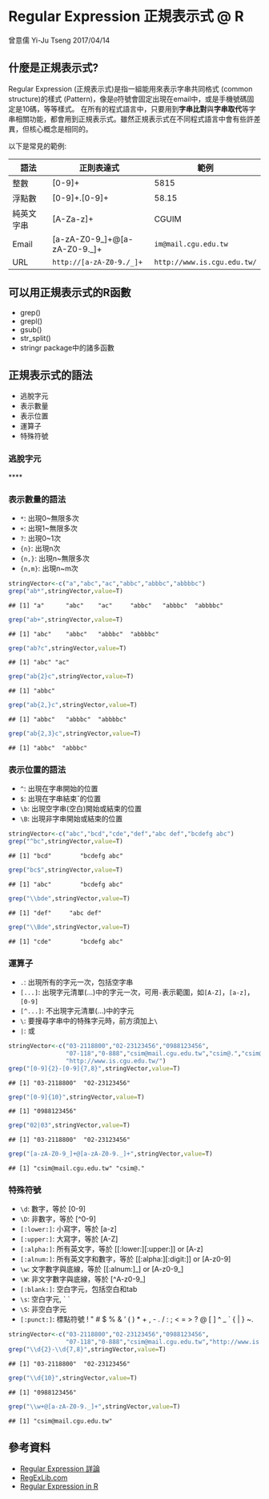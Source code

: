 Regular Expression 正規表示式 @ R
================
曾意儒 Yi-Ju Tseng
2017/04/14

什麼是正規表示式?
-----------------

Regular Expression (正規表示式)是指一組能用來表示字串共同格式 (common structure)的樣式 (Pattern)，像是`@`符號會固定出現在email中，或是手機號碼固定是10碼，等等樣式。 在所有的程式語言中，只要用到**字串比對**與**字串取代**等字串相關功能，都會用到正規表示式。雖然正規表示式在不同程式語言中會有些許差異，但核心概念是相同的。

以下是常見的範例:

| 語法       | 正則表達式                         | 範例                        |
|------------|------------------------------------|-----------------------------|
| 整數       | \[0-9\]+                           | 5815                        |
| 浮點數     | \[0-9\]+.\[0-9\]+                  | 58.15                       |
| 純英文字串 | \[A-Za-z\]+                        | CGUIM                       |
| Email      | \[a-zA-Z0-9\_\]+@\[a-zA-Z0-9.\_\]+ | `im@mail.cgu.edu.tw`        |
| URL        | `http://[a-zA-Z0-9./_]+`           | `http://www.is.cgu.edu.tw/` |

可以用正規表示式的R函數
-----------------------

-   grep()
-   grepl()
-   gsub()
-   str\_split()
-   stringr package中的諸多函數

正規表示式的語法
----------------

-   逃脫字元
-   表示數量
-   表示位置
-   運算子
-   特殊符號

### 逃脫字元

\*\*\*\*

### 表示數量的語法

-   `*`: 出現0~無限多次
-   `+`: 出現1~無限多次
-   `?`: 出現0~1次
-   `{n}`: 出現n次
-   `{n,}`: 出現n~無限多次
-   `{n,m}`: 出現n~m次

``` r
stringVector<-c("a","abc","ac","abbc","abbbc","abbbbc")
grep("ab*",stringVector,value=T)
```

    ## [1] "a"      "abc"    "ac"     "abbc"   "abbbc"  "abbbbc"

``` r
grep("ab+",stringVector,value=T)
```

    ## [1] "abc"    "abbc"   "abbbc"  "abbbbc"

``` r
grep("ab?c",stringVector,value=T)
```

    ## [1] "abc" "ac"

``` r
grep("ab{2}c",stringVector,value=T)
```

    ## [1] "abbc"

``` r
grep("ab{2,}c",stringVector,value=T)
```

    ## [1] "abbc"   "abbbc"  "abbbbc"

``` r
grep("ab{2,3}c",stringVector,value=T)
```

    ## [1] "abbc"  "abbbc"

### 表示位置的語法

-   `^`: 出現在字串開始的位置
-   `$`: 出現在字串結束ˇ的位置
-   `\b`: 出現空字串(空白)開始或結束的位置
-   `\B`: 出現非字串開始或結束的位置

``` r
stringVector<-c("abc","bcd","cde","def","abc def","bcdefg abc")
grep("^bc",stringVector,value=T)
```

    ## [1] "bcd"        "bcdefg abc"

``` r
grep("bc$",stringVector,value=T)
```

    ## [1] "abc"        "bcdefg abc"

``` r
grep("\\bde",stringVector,value=T)
```

    ## [1] "def"     "abc def"

``` r
grep("\\Bde",stringVector,value=T)
```

    ## [1] "cde"        "bcdefg abc"

### 運算子

-   `.`: 出現所有的字元一次，包括空字串
-   `[...]`: 出現字元清單(...)中的字元一次，可用`-`表示範圍，如`[A-Z]`，`[a-z]`，`[0-9]`
-   `[^...]`: 不出現字元清單(...)中的字元
-   `\`: 要搜尋字串中的特殊字元時，前方須加上`\`
-   `|`: 或

``` r
stringVector<-c("03-2118800","02-23123456","0988123456",
                "07-118","0-888","csim@mail.cgu.edu.tw","csim@.","csim@",
                "http://www.is.cgu.edu.tw/")
grep("[0-9]{2}-[0-9]{7,8}",stringVector,value=T)
```

    ## [1] "03-2118800"  "02-23123456"

``` r
grep("[0-9]{10}",stringVector,value=T)
```

    ## [1] "0988123456"

``` r
grep("02|03",stringVector,value=T)
```

    ## [1] "03-2118800"  "02-23123456"

``` r
grep("[a-zA-Z0-9_]+@[a-zA-Z0-9._]+",stringVector,value=T)
```

    ## [1] "csim@mail.cgu.edu.tw" "csim@."

### 特殊符號

-   `\d`: 數字，等於 \[0-9\]
-   `\D`: 非數字，等於 \[^0-9\]
-   `[:lower:]`: 小寫字，等於 \[a-z\]
-   `[:upper:]`: 大寫字，等於 \[A-Z\]
-   `[:alpha:]`: 所有英文字，等於 \[\[:lower:\]\[:upper:\]\] or \[A-z\]
-   `[:alnum:]`: 所有英文字和數字，等於 \[\[:alpha:\]\[:digit:\]\] or \[A-z0-9\]
-   `\w`: 文字數字與底線，等於 \[\[:alnum:\]\_\] or \[A-z0-9\_\]
-   `\W`: 非文字數字與底線，等於 \[^A-z0-9\_\]
-   `[:blank:]`: 空白字元，包括空白和tab
-   `\s`: 空白字元, \` \`
-   `\S`: 非空白字元
-   `[:punct:]`: 標點符號 ! " \# $ % & ’ ( ) \* + , - . / : ; &lt; = &gt; ? @ \[ \] ^ \_ \` { | } ~.

``` r
stringVector<-c("03-2118800","02-23123456","0988123456",
                "07-118","0-888","csim@mail.cgu.edu.tw","http://www.is.cgu.edu.tw/")
grep("\\d{2}-\\d{7,8}",stringVector,value=T)
```

    ## [1] "03-2118800"  "02-23123456"

``` r
grep("\\d{10}",stringVector,value=T)
```

    ## [1] "0988123456"

``` r
grep("\\w+@[a-zA-Z0-9._]+",stringVector,value=T)
```

    ## [1] "csim@mail.cgu.edu.tw"

參考資料
--------

-   [Regular Expression 詳論](https://dotblogs.com.tw/johnny/archive/2010/01/25/13301.aspx)
-   [RegExLib.com](http://regexlib.com/)
-   [Regular Expression in R](http://stat545.com/block022_regular-expression.html)
